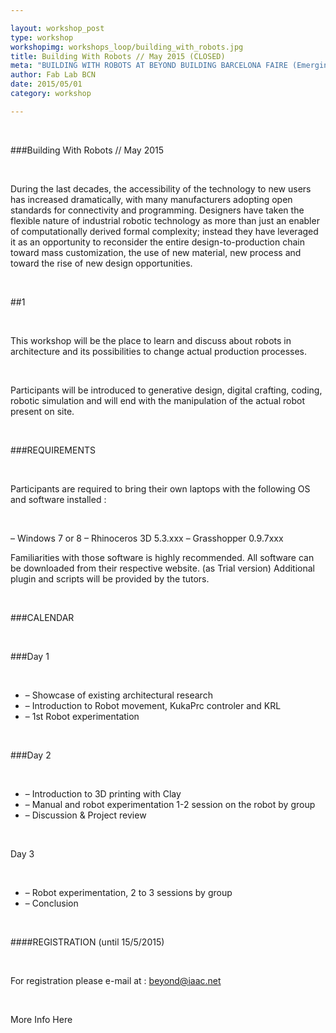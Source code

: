 ```yaml
---

layout: workshop_post
type: workshop
workshopimg: workshops_loop/building_with_robots.jpg
title: Building With Robots // May 2015 (CLOSED)
meta: "BUILDING WITH ROBOTS AT BEYOND BUILDING BARCELONA FAIRE (Emerging Construction Process) With designers seeking to push the limits of what is a possible using computational design, parametric modeling techniques, and real-time process feedback, industrial robotic tools have emerged as an ideal development platform to reconsider way of materializing digital complexity."
author: Fab Lab BCN
date: 2015/05/01
category: workshop

---
```


<br>

###Building With Robots // May 2015

<br>

During the last decades, the accessibility of the technology to new users has increased dramatically, with many manufacturers adopting open standards for connectivity and programming. Designers have taken the flexible nature of industrial robotic technology as more than just an enabler of computationally derived formal complexity; instead they have leveraged it as an opportunity to reconsider the entire design-to-production chain toward mass customization, the use of new material, new process and toward the rise of new design opportunities.

<br>

##1

<br>

This workshop will be the place to learn and discuss about robots in architecture and its possibilities to change actual production processes.

<br>

Participants will be introduced to generative design, digital crafting, coding, robotic simulation and will end with the manipulation of the actual robot present on site.

<br>

###REQUIREMENTS

<br>

Participants are required to bring their own laptops with the following OS and software installed :

<br>

– Windows 7 or 8
– Rhinoceros 3D 5.3.xxx
– Grasshopper 0.9.7xxx
<br>

Familiarities with those software is highly recommended.
All software can be downloaded from their respective website. (as Trial version)
Additional plugin and scripts will be provided by the tutors.

<br>

###CALENDAR

<br>

###Day 1

<br>

* – Showcase of existing architectural research
* – Introduction to Robot movement, KukaPrc controler and KRL
* – 1st Robot experimentation

<br>

###Day 2

<br>

* – Introduction to 3D printing with Clay
* – Manual and robot experimentation 1-2 session on the robot by group
* – Discussion & Project review

<br>

Day 3

<br>

* – Robot experimentation, 2 to 3 sessions by group
* – Conclusion

<br>

####REGISTRATION (until 15/5/2015)

<br>

For registration please e-mail at :
beyond@iaac.net

<br>

More Info Here